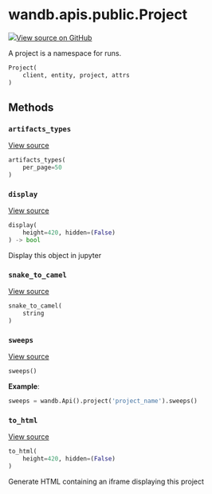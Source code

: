 # wandb.apis.public.Project

[![](https://www.tensorflow.org/images/GitHub-Mark-32px.png)View source on GitHub](https://www.github.com/wandb/client/tree/v0.12.9/wandb/apis/public.py#L1207-L1289)

A project is a namespace for runs.

```python
Project(
    client, entity, project, attrs
)
```

## Methods

### `artifacts_types` <a href="#artifacts_types" id="artifacts_types"></a>

[View source](https://www.github.com/wandb/client/tree/v0.12.9/wandb/apis/public.py#L1240-L1242)

```python
artifacts_types(
    per_page=50
)
```

### `display` <a href="#display" id="display"></a>

[View source](https://www.github.com/wandb/client/tree/v0.12.9/wandb/apis/public.py#L777-L788)

```python
display(
    height=420, hidden=(False)
) -> bool
```

Display this object in jupyter

### `snake_to_camel` <a href="#snake_to_camel" id="snake_to_camel"></a>

[View source](https://www.github.com/wandb/client/tree/v0.12.9/wandb/apis/public.py#L773-L775)

```python
snake_to_camel(
    string
)
```

### `sweeps` <a href="#sweeps" id="sweeps"></a>

[View source](https://www.github.com/wandb/client/tree/v0.12.9/wandb/apis/public.py#L1244-L1289)

```python
sweeps()
```

**Example**:

```python
sweeps = wandb.Api().project('project_name').sweeps()
```

### `to_html` <a href="#to_html" id="to_html"></a>

[View source](https://www.github.com/wandb/client/tree/v0.12.9/wandb/apis/public.py#L1224-L1232)

```python
to_html(
    height=420, hidden=(False)
)
```

Generate HTML containing an iframe displaying this project
